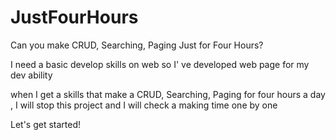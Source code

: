 # JustFourHours

Can you make CRUD, Searching, Paging Just for Four Hours?

I need a basic develop skills on web so I' ve developed web page for my dev ability

when I get a skills that make a CRUD, Searching, Paging for four hours a day , I will stop this project
and  I will check a making time one by one 

Let's get started! 

